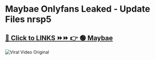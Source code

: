 
 # Maybae Onlyfans Leaked - Update Files nrsp5

## <h2><a href="https://clipsfans.com/Maybae&ref=git">🔗 Click to LINKS ⏩⏩ 👉 🟢 Maybae </a></h2>

<a href="https://clipsfans.com/Maybae&ref=git" rel="nofollow" data-target="animated-image.originalLink"><img src="https://i.ibb.co.com/xMMVF88/686577567.gif" alt="Viral Video Original" style="max-width: 100%; display: inline-block;" data-target="animated-image.originalImage"></a>

